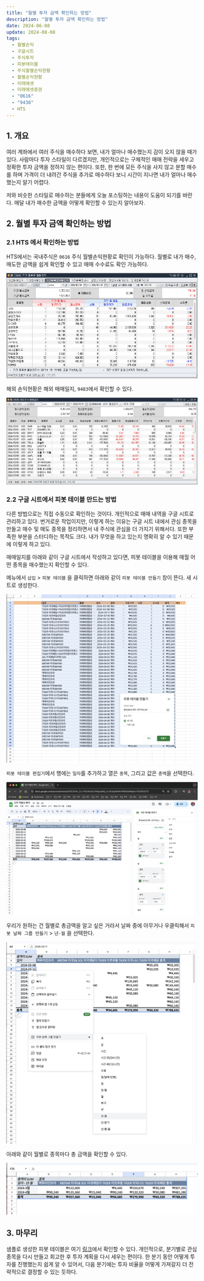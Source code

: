 ```yaml
---
title: "월별 투자 금액 확인하는 방법"
description: "월별 투자 금액 확인하는 방법"
date: 2024-06-08
update: 2024-08-08
tags:
  - 월별손익
  - 구글시트
  - 주식투자
  - 피봇테이블
  - 주식월별손익현황
  - 월별손익현황
  - 미래에셋
  - 미래에셋증권
  - "0616"
  - "9438"
  - HTS
---
```


## 1. 개요

여러 계좌에서 여러 주식을 매수하다 보면, 내가 얼마나 매수했는지 감이 오지 않을 때가 있다. 사람마다 투자 스타일이 다르겠지만, 개인적으로는 구체적인 매매 전략을 세우고 정확한 투자 금액을 정하지 않는 편이다. 또한, 한 번에 모든 주식을 사지 않고 분할 매수를 하며 가격이 더 내려간 주식을 추가로 매수하다 보니 시간이 지나면 내가 얼마나 매수했는지 알기 어렵다.

저와 비슷한 스타일로 매수하는 분들에게 오늘 포스팅하는 내용이 도움이 되기를 바란다. 매달 내가 매수한 금액을 어떻게 확인할 수 있는지 알아보자.

## 2. 월별 투자 금액 확인하는 방법

### 2.1 HTS 에서 확인하는 방법

HTS에서는 국내주식은 `0616` 주식 월별손익현황로 확인이 가능하다. 월별로 내가 매수, 매도한 금액을 쉽게 확인할 수 있고 매매 수수료도 확인 가능하다.

![국내주식 - 기간종목별 매매일지](image-20240808190219954.png)

해외 손익현황은 해외 매매일지, `9483`에서 확인할 수 있다.

![해외주식 - 매매일지](image-20240808190503815.png)



### 2.2 구글 시트에서 피봇 테이블 만드는 방법

다른 방법으로는 직접 수동으로 확인하는 것이다. 개인적으로 매매 내역을 구글 시트로 관리하고 있다. 번거로운 작업이지만, 이렇게 하는 이유는 구글 시트 내에서 관심 종목을 만들고 매수 및 매도 종목을 정리하면서 내 주식에 관심을 더 가지기 위해서다. 또한 부족한 부분을 스터디하는 목적도 크다. 내가 무엇을 하고 있는지 명확히 알 수 있기 때문에 이렇게 하고 있다.

매매일지를 아래와 같이 구글 시트에서 작성하고 있다면, 피봇 테이블을 이용해 매월 어떤 종목을 매수했는지 확인할 수 있다.

메뉴에서 `삽입` > `피봇 테이블` 을 클릭하면 아래와 같이 `피봇 테이블 만들기` 창이 뜬다. 새 시트로 생성한다.

![피봇테이블 생성](image-20240608110345853.png)

`피봇 테이블 편집기`에서 행에는 `일자`를 추가하고 열은 `종목`, 그리고 값은 `총액`을 선택한다.

![피봇 테이블 편집기](image-20240608110352067.png)

우리가 원하는 건 월별로 총금액을 알고 싶은 거라서 날짜 중에 아무거나 우클릭해서 `피봇 날짜 그룹 만들기` > `년-월` 을 선택한다.

![피봇 날짜 그룹 만들기](image-20240608110357366.png)

아래와 같이 월별로 종목마다 총 금액을 확인할 수 있다.

![피봇테이블](image-20240608110402274.png)

## 3. 마무리

샘플로 생성한 피봇 테이블은 여기 [링크](https://docs.google.com/spreadsheets/d/1DC3VXo_Cu-47SzWuDLoTMgvpMQ_mJZivjby9HMrrWB0/edit?usp=sharing)에서 확인할 수 있다. 개인적으로, 분기별로 관심 종목을 다시 만들고 회고한 후 투자 계획을 다시 세우는 편이다. 한 분기 동안 어떻게 투자를 진행했는지 쉽게 알 수 있어서, 다음 분기에는 투자 비율을 어떻게 가져갈지 더 전략적으로 결정할 수 있는 듯하다.